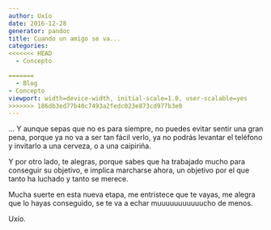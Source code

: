 ```yaml
---
author: Uxío
date: 2016-12-28
generator: pandoc
title: Cuando un amigo se va...
categories:
<<<<<<< HEAD
  - Concepto

=======
  - Blog
- Concepto
viewport: width=device-width, initial-scale=1.0, user-scalable=yes
>>>>>>> 186db3ed77b40c7493a2fedc023e873cd977b3e0
---
```




... Y aunque sepas que no es para siempre, no puedes evitar sentir una
gran pena, porque ya no va a ser tan fácil verlo, ya no podrás levantar
el teléfono y invitarlo a una cerveza, o a una caipiriña.

Y por otro lado, te alegras, porque sabes que ha trabajado mucho para
conseguir su objetivo, e implica marcharse ahora, un objetivo por el que
tanto ha luchado y tanto se merece.

Mucha suerte en esta nueva etapa, me entristece que te vayas, me alegra
que lo hayas conseguido, se te va a echar muuuuuuuuuuucho de menos.

Uxío.
